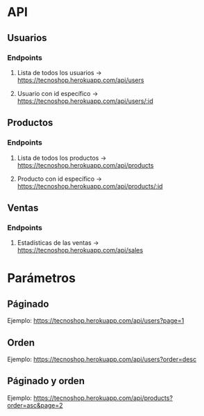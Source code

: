 # API
## Usuarios
### Endpoints
1. Lista de todos los usuarios -> https://tecnoshop.herokuapp.com/api/users

2. Usuario con id específico -> https://tecnoshop.herokuapp.com/api/users/:id

## Productos
### Endpoints
1. Lista de todos los productos -> https://tecnoshop.herokuapp.com/api/products

2. Producto con id específico -> https://tecnoshop.herokuapp.com/api/products/:id


## Ventas
### Endpoints
1. Estadísticas de las ventas -> https://tecnoshop.herokuapp.com/api/sales

# Parámetros
## Páginado
Ejemplo: https://tecnoshop.herokuapp.com/api/users?page=1

## Orden
Ejemplo: https://tecnoshop.herokuapp.com/api/users?order=desc

## Páginado y orden
Ejemplo: https://tecnoshop.herokuapp.com/api/products?order=asc&page=2
